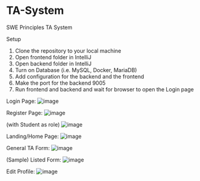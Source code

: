 # TA-System
SWE Principles TA System

Setup
1. Clone the repository to your local machine
2. Open frontend folder in IntelliJ
3. Open backend folder in IntelliJ
4. Turn on Database (i.e. MySQL, Docker, MariaDB)
5. Add configuration for the backend and the frontend
6. Make the port for the backend 9005
7. Run frontend and backend and wait for browser to open the Login page

Login Page:
![image](https://user-images.githubusercontent.com/91497673/224455462-7eca8f71-4d0e-4cb7-abd1-5d9c4564b789.png)

Register Page:
![image](https://user-images.githubusercontent.com/91497673/224455528-7b7c14c8-fe74-4cd5-b6b4-3d821b8ac63c.png)

(with Student as role)
![image](https://user-images.githubusercontent.com/91497673/224455581-d3e2f5aa-d7db-4e57-89e1-9581a259ec6b.png)

Landing/Home Page:
![image](https://user-images.githubusercontent.com/91497673/224455698-61a5a9d7-0426-4061-8361-405f0b735fb2.png)

General TA Form:
![image](https://user-images.githubusercontent.com/91497673/224455731-a9a1d6d4-eee2-48d3-9329-14232f85ee98.png)

(Sample) Listed Form:
![image](https://user-images.githubusercontent.com/91497673/224455778-c8f939a1-27f1-49ff-9320-2d631dd89ace.png)

Edit Profile:
![image](https://user-images.githubusercontent.com/91497673/224455926-2b84b4bf-ee51-4e95-ad1b-95be5e534bf7.png)
